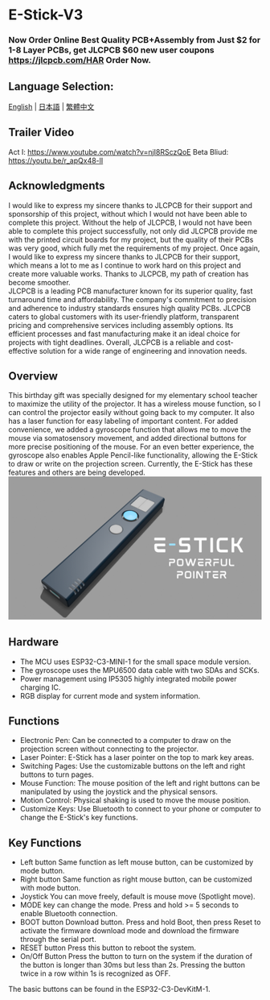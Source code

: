# E-Stick-V3   
### Now Order Online Best Quality PCB+Assembly from Just $2 for 1-8 Layer PCBs, get JLCPCB $60 new user coupons https://jlcpcb.com/HAR Order Now.
    
## Language Selection:
[English](https://github.com/Knockoi/E-STICK-V2/blob/main/README.md) | [日本語](https://github.com/Knockoi/E-STICK-V2/blob/main/ReadmeJP.md) | [繁體中文](https://github.com/Knockoi/E-STICK-V2/blob/main/ReadmeTC.md)  

  
## Trailer Video  
Act I: https://www.youtube.com/watch?v=njI8RSczQoE
Beta Bliud: https://youtu.be/r_apQx48-lI  
  ## Acknowledgments  
I would like to express my sincere thanks to JLCPCB for their support and sponsorship of this project, without which I would not have been able to complete this project. Without the help of JLCPCB, I would not have been able to complete this project successfully, not only did JLCPCB provide me with the printed circuit boards for my project, but the quality of their PCBs was very good, which fully met the requirements of my project. Once again, I would like to express my sincere thanks to JLCPCB for their support, which means a lot to me as I continue to work hard on this project and create more valuable works. Thanks to JLCPCB, my path of creation has become smoother.      
JLCPCB is a leading PCB manufacturer known for its superior quality, fast turnaround time and affordability. The company's commitment to precision and adherence to industry standards ensures high quality PCBs. JLCPCB caters to global customers with its user-friendly platform, transparent pricing and comprehensive services including assembly options. Its efficient processes and fast manufacturing make it an ideal choice for projects with tight deadlines. Overall, JLCPCB is a reliable and cost-effective solution for a wide range of engineering and innovation needs.  
    
## Overview  
This birthday gift was specially designed for my elementary school teacher to maximize the utility of the projector. It has a wireless mouse function, so I can control the projector easily without going back to my computer.
It also has a laser function for easy labeling of important content. For added convenience, we added a gyroscope function that allows me to move the mouse via somatosensory movement, and added directional buttons for more precise positioning of the mouse.
For an even better experience, the gyroscope also enables Apple Pencil-like functionality, allowing the E-Stick to draw or write on the projection screen. Currently, the E-Stick has these features and others are being developed.  
  ![image](https://github.com/Knockoi/E-STICK-V2/blob/main/Image/E-Stick.png)
  
## Hardware  
- The MCU uses ESP32-C3-MINI-1 for the small space module version.
- The gyroscope uses the MPU6500 data cable with two SDAs and SCKs.
- Power management using IP5305 highly integrated mobile power charging IC.
- RGB display for current mode and system information.  

## Functions  
- Electronic Pen: Can be connected to a computer to draw on the projection screen without connecting to the projector.
- Laser Pointer: E-Stick has a laser pointer on the top to mark key areas.
- Switching Pages: Use the customizable buttons on the left and right buttons to turn pages.
- Mouse Function: The mouse position of the left and right buttons can be manipulated by using the joystick and the physical sensors.
- Motion Control: Physical shaking is used to move the mouse position.
- Customize Keys: Use Bluetooth to connect to your phone or computer to change the E-Stick's key functions.
  
## Key Functions  
- Left button Same function as left mouse button, can be customized by mode button.
- Right button Same function as right mouse button, can be customized with mode button.
- Joystick You can move freely, default is mouse move (Spotlight move).
- MODE key can change the mode. Press and hold >= 5 seconds to enable Bluetooth connection.
- BOOT button Download button. Press and hold Boot, then press Reset to activate the firmware download mode and download the firmware through the serial port.
- RESET button Press this button to reboot the system.
- On/Off Button Press the button to turn on the system if the duration of the button is longer than 30ms but less than 2s. Pressing the button twice in a row within 1s is recognized as OFF.
    
The basic buttons can be found in the ESP32-C3-DevKitM-1.
